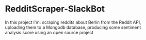 # RedditScraper-SlackBot
In this project I'm:  scraping reddits about Berlin from the Reddit API, uploading them to a Mongodb database, producing some sentiment analysis score using an open source project
